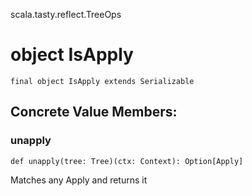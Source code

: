 scala.tasty.reflect.TreeOps
# object IsApply

<pre><code class="language-scala" >final object IsApply extends Serializable</pre></code>
## Concrete Value Members:
### unapply
<pre><code class="language-scala" >def unapply(tree: Tree)(ctx: Context): Option[Apply]</pre></code>
Matches any Apply and returns it

